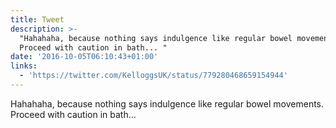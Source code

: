 ```yaml
---
title: Tweet
description: >-
  "Hahahaha, because nothing says indulgence like regular bowel movements.
  Proceed with caution in bath... "
date: '2016-10-05T06:10:43+01:00'
links:
  - 'https://twitter.com/KelloggsUK/status/779280468659154944'
---
```

Hahahaha, because nothing says indulgence like regular bowel movements. Proceed with caution in bath... 
